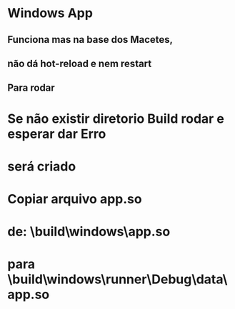 # Windows App 

## Funciona mas na base dos Macetes,
## não dá hot-reload e nem restart

## Para rodar

# Se não existir diretorio Build rodar e esperar dar Erro
# será criado

# Copiar arquivo app.so

# de: \build\windows\app.so
# para \build\windows\runner\Debug\data\app.so
